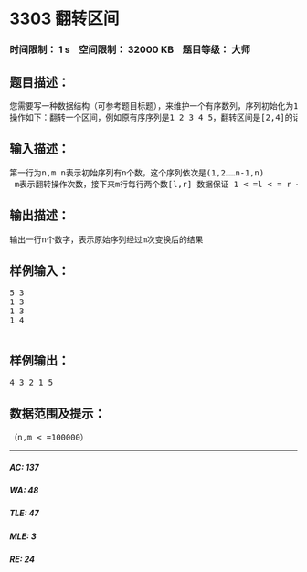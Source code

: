 # 3303 翻转区间   
### 时间限制： 1 s&nbsp;&nbsp;&nbsp;&nbsp;空间限制： 32000 KB&nbsp;&nbsp;&nbsp;&nbsp;题目等级： 大师  
## 题目描述：  

<pre>
您需要写一种数据结构（可参考题目标题），来维护一个有序数列，序列初始化为1、2、3、4……，
操作如下：翻转一个区间，例如原有序序列是1 2 3 4 5，翻转区间是[2,4]的话，结果是1 4 2 3 5，如果在此基础上（1 4 2 3 5）再次翻转的区间为[3 5]，那么结果为：1 4 5 3 2
</pre>
  
  
## 输入描述：  

<pre>
第一行为n,m n表示初始序列有n个数，这个序列依次是(1,2……n-1,n)  
 m表示翻转操作次数，接下来m行每行两个数[l,r] 数据保证 1 < =l < = r < =n
</pre>
  
  
## 输出描述：  

<pre>
输出一行n个数字，表示原始序列经过m次变换后的结果
</pre>
  
  
## 样例输入：  

<pre>
5 3
1 3
1 3
1 4
 
</pre>
  
  
## 样例输出：  

<pre>
4 3 2 1 5
</pre>
  
  
## 数据范围及提示：  

<pre>
（n,m < =100000）
</pre>
  
  
***  

##### AC: 137  
##### WA: 48  
##### TLE: 47  
##### MLE: 3  
##### RE: 24  
